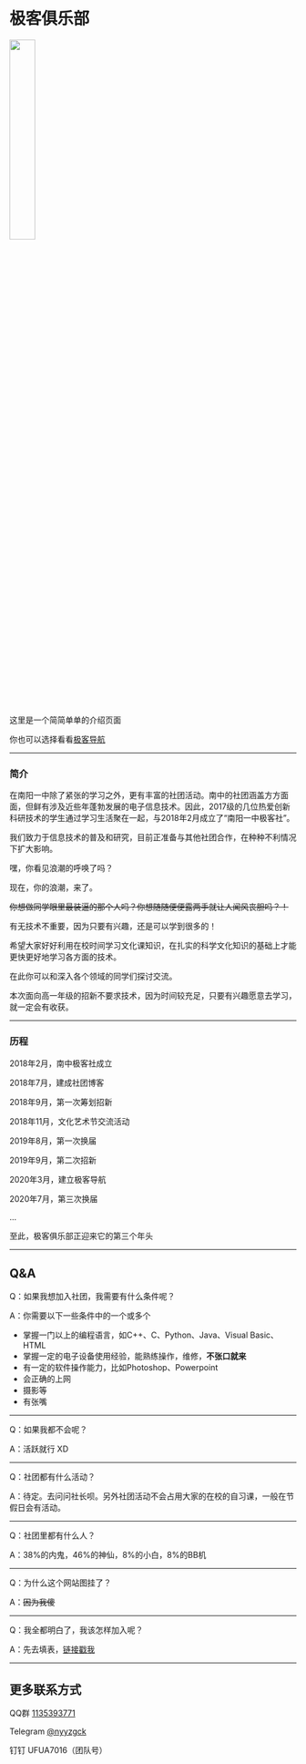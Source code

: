 # 极客俱乐部
<img src="https://github.com/GeekClub-N/GCON.github.io/blob/master/%E6%9E%81%E5%AE%A2logo.png" width="30%">

这里是一个简简单单的介绍页面

你也可以选择看看[极客导航](https://www.open356.com/)

---
### 简介

在南阳一中除了紧张的学习之外，更有丰富的社团活动。南中的社团涵盖方方面面，但鲜有涉及近些年蓬勃发展的电子信息技术。因此，2017级的几位热爱创新科研技术的学生通过学习生活聚在一起，与2018年2月成立了“南阳一中极客社”。

我们致力于信息技术的普及和研究，目前正准备与其他社团合作，在种种不利情况下扩大影响。

嘿，你看见浪潮的呼唤了吗？

现在，你的浪潮，来了。

<s>你想做同学眼里最装逼的那个人吗？你想随随便便露两手就让人闻风丧胆吗？！</s>

有无技术不重要，因为只要有兴趣，还是可以学到很多的！

希望大家好好利用在校时间学习文化课知识，在扎实的科学文化知识的基础上才能更快更好地学习各方面的技术。

在此你可以和深入各个领域的同学们探讨交流。

本次面向高一年级的招新不要求技术，因为时间较充足，只要有兴趣愿意去学习，就一定会有收获。

---
### 历程

2018年2月，南中极客社成立

2018年7月，建成社团博客

2018年9月，第一次筹划招新

2018年11月，文化艺术节交流活动

2019年8月，第一次换届

2019年9月，第二次招新

2020年3月，建立极客导航

2020年7月，第三次换届

...

至此，极客俱乐部正迎来它的第三个年头

---
## Q&A

Q：如果我想加入社团，我需要有什么条件呢？

A：你需要以下一些条件中的一个或多个
- 掌握一门以上的编程语言，如C++、C、Python、Java、Visual Basic、HTML
- 掌握一定的电子设备使用经验，能熟练操作，维修，**不张口就来**
- 有一定的软件操作能力，比如Photoshop、Powerpoint
- 会正确的上网
- 摄影等
- 有张嘴

---
Q：如果我都不会呢？

A：活跃就行 XD

---
Q：社团都有什么活动？

A：待定。去问问社长呗。另外社团活动不会占用大家的在校的自习课，一般在节假日会有活动。

---
Q：社团里都有什么人？

A：38%的内鬼，46%的神仙，8%的小白，8%的BB机

---
Q：为什么这个网站图挂了？

A：<s>因为我傻</s>

---
Q：我全都明白了，我该怎样加入呢？

A：先去填表，[链接戳我](https://www.wjx.top/m/84413214.aspx)

---
## 更多联系方式
QQ群 [1135393771](https://qm.qq.com/cgi-bin/qm/qr?k=6UWi6vT6RixnuIsB_B5Uzoz5ItNsxWte&authKey=3QNzxGAQUMFhVQNff2U6wUQ9uwLpalgadqPJk/TQTy83yMLPBM6TC2FGasNVdyl0&noverify=0)

Telegram [@nyyzgck](https://t.me/nyyzgck)

钉钉 UFUA7016（团队号）

<!--恭喜你发现我啦，欢迎给我发邮件 guoxiang0318@gmail.com -->
